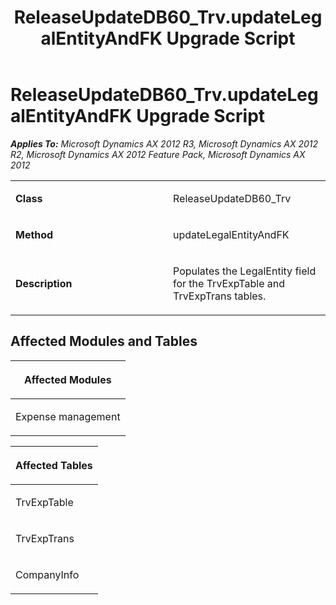 ﻿---
title: ReleaseUpdateDB60_Trv.updateLegalEntityAndFK Upgrade Script
TOCTitle: ReleaseUpdateDB60_Trv.updateLegalEntityAndFK Upgrade Script
ms:assetid: 6545aac7-a7d1-1bc0-7a48-024822cf044a
ms:mtpsurl: https://msdn.microsoft.com/en-us/library/JJ719192(v=AX.60)
ms:contentKeyID: 49708731
ms.date: 05/18/2015
mtps_version: v=AX.60
---

# ReleaseUpdateDB60\_Trv.updateLegalEntityAndFK Upgrade Script 


_**Applies To:** Microsoft Dynamics AX 2012 R3, Microsoft Dynamics AX 2012 R2, Microsoft Dynamics AX 2012 Feature Pack, Microsoft Dynamics AX 2012_

<table>
<colgroup>
<col style="width: 50%" />
<col style="width: 50%" />
</colgroup>
<tbody>
<tr class="odd">
<td><p><strong>Class</strong></p></td>
<td><p>ReleaseUpdateDB60_Trv</p></td>
</tr>
<tr class="even">
<td><p><strong>Method</strong></p></td>
<td><p>updateLegalEntityAndFK</p></td>
</tr>
<tr class="odd">
<td><p><strong>Description</strong></p></td>
<td><p>Populates the LegalEntity field for the TrvExpTable and TrvExpTrans tables.</p></td>
</tr>
</tbody>
</table>


## Affected Modules and Tables

<table>
<colgroup>
<col style="width: 100%" />
</colgroup>
<thead>
<tr class="header">
<th><p>Affected Modules</p></th>
</tr>
</thead>
<tbody>
<tr class="odd">
<td><p>Expense management</p></td>
</tr>
</tbody>
</table>


<table>
<colgroup>
<col style="width: 100%" />
</colgroup>
<thead>
<tr class="header">
<th><p>Affected Tables</p></th>
</tr>
</thead>
<tbody>
<tr class="odd">
<td><p>TrvExpTable</p></td>
</tr>
<tr class="even">
<td><p>TrvExpTrans</p></td>
</tr>
<tr class="odd">
<td><p>CompanyInfo</p></td>
</tr>
</tbody>
</table>

  


